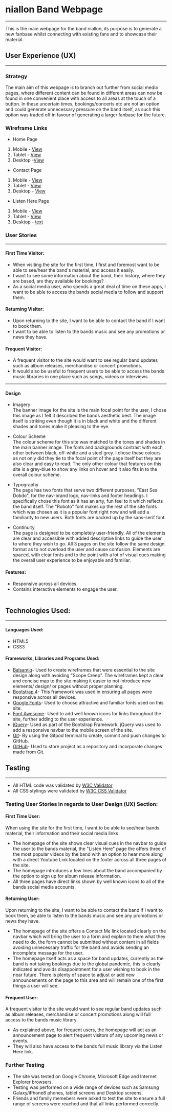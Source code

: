 # niallon Band Webpage
----------
This is the main webpage for the band niallon, its purpose is to generate a new fanbase whilst connecting with existing fans and  to showcase
their material.

## User Experience (UX)
----------
### Strategy

The main aim of this webpage is to branch out further from social media pages, where different content can be found in different areas can now 
be found in one convenient place with access to all areas at the touch of a button.
In these uncertain times, bookings/concerts etc are not an option and could generate unnecessary pressure on the band itself, as such this option was
traded off in favour of generating a larger fanbase for the future.

### Wireframe Links
- Home Page
1. Mobile - [View](https://f559fa4b-916e-4f6e-8ea9-e2f8381a4664.ws-eu03.gitpod.io/files/download/?id=b75eb2ff-7333-4b6e-bb4f-d4f740dc1403)
2. Tablet - [View](https://f559fa4b-916e-4f6e-8ea9-e2f8381a4664.ws-eu03.gitpod.io/files/download/?id=646d05cf-65c5-46fc-8767-fe66192bfbbd)
3. Desktop -[View](https://f559fa4b-916e-4f6e-8ea9-e2f8381a4664.ws-eu03.gitpod.io/files/download/?id=7dff8ee5-2998-4b37-84e5-29180c155564)

- Contact Page
1. Mobile - [View](https://f559fa4b-916e-4f6e-8ea9-e2f8381a4664.ws-eu03.gitpod.io/files/download/?id=204df046-fe4c-4109-ba20-6e807cc8db1d)
2. Tablet - [View](https://f559fa4b-916e-4f6e-8ea9-e2f8381a4664.ws-eu03.gitpod.io/files/download/?id=3633bd79-a08e-4192-80af-97194605cab4)
3. Desktop - [View](https://f559fa4b-916e-4f6e-8ea9-e2f8381a4664.ws-eu03.gitpod.io/files/download/?id=47e761ab-3871-4b2f-9b83-e7814a6c7ba7)

- Listen Here Page
1. Mobile - [View](https://f559fa4b-916e-4f6e-8ea9-e2f8381a4664.ws-eu03.gitpod.io/files/download/?id=b2e77157-44a3-405f-bb50-ea30333a07ad)
2. Tablet - [View](https://f559fa4b-916e-4f6e-8ea9-e2f8381a4664.ws-eu03.gitpod.io/files/download/?id=1789a332-3ee4-465f-a063-07bc6e8bf1f1)
3. Desktop - [text](https://f559fa4b-916e-4f6e-8ea9-e2f8381a4664.ws-eu03.gitpod.io/files/download/?id=2bb24f9c-4840-4918-9397-762234b89ba8)





### User Stories
----
#### First Time Visitor:
- When visiting the site for the first time, I first and foremost want to be able to see/hear the band's material, and access it easily.
- I want to see some information about the band, their history, where they are based, are they available for bookings?
- As a social media user, who spends a great deal of time on these apps, I want to be able to access the bands social media to follow and support
them.



#### Returning Visitor:
- Upon returning to the site, I want to be able to contact the band if I want to book them.
- I want to be able to listen to the bands music and see any promotions or news they have.

#### Frequent Visitor:
- A frequent visitor to the site would want to see regular band updates such as album releases, merchandise or concert promotions.
- It would also be useful to frequent users to be able to access the bands music libraries in one place such as songs, videos or interviews.

---
#### Design
- Imagery <br>
The banner image for the site is the main focal point for the user, I chose this image as I 
felt it described the bands aesthetic best. The image itself is striking even though it is in black and white and
the different shades and tones make it pleasing to the eye. 

- Colour Scheme <br>
The colour scheme for this site was matched to the tones and shades in the main banner image. The 
fonts and backgrounds contrast with each other between black, off-white and a steel grey. I chose 
these colours as not only did they tie to the focal point of the page itself but they are also clear and easy to read.
The only other colour that features on this site is a grey-blue to show any links on hover
and it also fits in to the overall colour scheme.


- Typography <br>
The page has two fonts that serve two different purposes, "East Sea Dokdo", for the nav-brand logo, nav-links and footer headings. I specifically
chose this font as it has an arty, fun feel to it which reflects the band itself.
The "Roboto" font makes up the rest of the site fonts which was chosen as it is a popular font right now 
and will add a familiarity to new users.
Both fonts are backed up by the sans-serif font.

- Continuity <br>
The page is designed to be completely user-friendly. All of the elements are clear and accessible with added descriptive links 
to guide the user to where they wish to go. All 3 pages on the site follow the same design format as to not overload the user
and cause confusion. Elements are spaced, with clear fonts and to the point with a lot of visual cues 
making the overall user experience to be enjoyable and familiar.




#### Features:
- Responsive across all devices.
- Contains interactive elements to engage the user.
<br></br>

## Technologies Used:
---
#### Languages Used:
- HTML5
- CSS3

#### Frameworks, Libraries and Programs Used:
- [Balsamiq](https://balsamiq.com/wireframes/desktop/)- Used to create wireframes that were essential to the site design along with avoiding "Scope Creep".
The wireframes kept a clear and concise map to the site making it easier to not introduce new elements/ design/ or pages without proper planning.
- [Bootstrap 4](https://getbootstrap.com/docs/4.1/getting-started/introduction/)- This framework was used in ensuring all pages were responsive 
across all devices.
- [Google Fonts](https://fonts.google.com/)- Used to choose attractive and familiar fonts used on this site.
- [Font Awesome](https://fontawesome.com/)- Used to add well known icons for links throughout the site,
further adding to the user experience.
- [jQuery](https://code.jquery.com/)- Used as part of the Bootstrap Framework, jQuery was 
used to add a responsive navbar to the mobile screen of the site.
- [Git](https://git-scm.com/)- By using the Gitpod terminal to create,  commit and push changes to GitHub.
- [GitHub](https://github.com/)- Used to store project as a repository and incorporate changes made from Git.

## Testing
---
- All HTML code was validated by [W3C Validator](https://validator.w3.org/) 
- All CSS stylings were validated by [W3C CSS Validator](https://validator.w3.org/) 

### Testing User Stories in regards to User Design (UX) Section:

#### First Time User:
When using the site for the first time, I want to be able to see/hear bands material, their information and their social media
links
- The homepage of the site shows clear visual cues in the navbar to guide the user to the 
bands material, the "Listen Here" page the offers three of the most popular videos by the band 
with an option to hear more along with a direct Youtube Link located on the footer across 
all three pages of the site.
- The homepage introduces a few lines about the band accompanied by the option to sign up for album 
release information.
- All three pages have direct links shown by well known icons to all of the bands social media 
accounts.

#### Returning User:
Upon returning to the site, I want to be able to contact the band if I want to book them, 
be able to listen to the bands music and see any promotions or news they have.

- The homepage of the site offers a Contact Me link located clearly on the navbar which will bring the user to a form 
and explain to them what they need to do, the form cannot be submitted without content in all fields avoiding 
unnecessary traffic for the band and avoids sending an incomplete message for the user. 
- The homepage itself acts as a space for band updates, currently as the band is not taking bookings due 
to the global pandemic, this is clearly indicated and avoids disappointment for a user wishing to book 
in the near future. There is plenty of space to adjust or add new announcements on the page to this area 
and will remain one of the first things a user will see.

#### Frequent User:
A frequent visitor to the site would want to see regular band updates such as album releases, merchandise or concert promotions along will full 
access to the bands music library.
- As explained above, for frequent users, the homepage will act as an announcement page to alert 
frequent visitors of any upcoming news or events.
- They will also have access to the bands full music library via the Listen Here link.

### Further Testing
- The site was tested on Google Chrome, Microsoft Edge and Internet Explorer browsers.
- Testing was performed on a wide range of devices such as Samsung Galaxy/iPhone8 phones, tablet screens and Desktop screens.
- Friends and family memebers were asked to test the site to ensure a full range of screens were reached and that all links performed correctly.



















